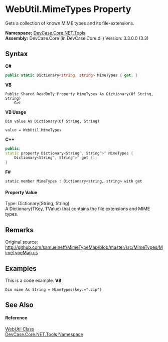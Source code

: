 # WebUtil.MimeTypes Property 
 

Gets a collection of known MIME types and its file-extensions.

**Namespace:**&nbsp;<a href="N_DevCase_Core_NET_Tools">DevCase.Core.NET.Tools</a><br />**Assembly:**&nbsp;DevCase.Core (in DevCase.Core.dll) Version: 3.3.0.0 (3.3)

## Syntax

**C#**<br />
``` C#
public static Dictionary<string, string> MimeTypes { get; }
```

**VB**<br />
``` VB
Public Shared ReadOnly Property MimeTypes As Dictionary(Of String, String)
	Get
```

**VB Usage**<br />
``` VB Usage
Dim value As Dictionary(Of String, String)

value = WebUtil.MimeTypes

```

**C++**<br />
``` C++
public:
static property Dictionary<String^, String^>^ MimeTypes {
	Dictionary<String^, String^>^ get ();
}
```

**F#**<br />
``` F#
static member MimeTypes : Dictionary<string, string> with get

```


#### Property Value
Type: Dictionary(String, String)<br />A Dictionary(TKey, TValue) that contains the file extensions and MIME types.

## Remarks
Original source: <a href="http://github.com/samuelneff/MimeTypeMap/blob/master/src/MimeTypes/MimeTypeMap.cs" target="_blank">http://github.com/samuelneff/MimeTypeMap/blob/master/src/MimeTypes/MimeTypeMap.cs</a>

## Examples
This is a code example. 
**VB**<br />
``` VB
Dim mime As String = MimeTypes(key:=".zip")
```


## See Also


#### Reference
<a href="T_DevCase_Core_NET_Tools_WebUtil">WebUtil Class</a><br /><a href="N_DevCase_Core_NET_Tools">DevCase.Core.NET.Tools Namespace</a><br />